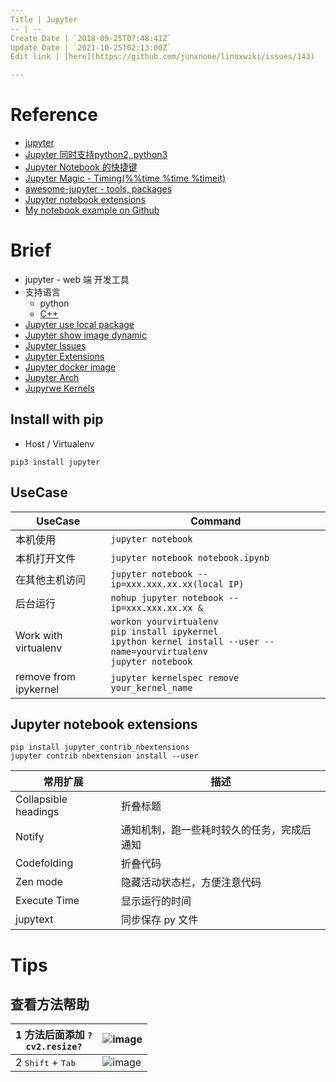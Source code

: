 ```yaml
---
Title | Jupyter
-- | --
Create Date | `2018-09-25T07:48:41Z`
Update Date | `2021-10-25T02:13:00Z`
Edit link | [here](https://github.com/junxnone/linuxwiki/issues/143)

---
```

# Reference 

- [jupyter](https://jupyter.org/) 
- [Jupyter 同时支持python2, python3](https://www.cnblogs.com/mashuai-191/p/9045736.html)
- [Jupyter Notebook 的快捷键](https://www.cnblogs.com/zhizhan/p/5660031.html)
- [Jupyter Magic - Timing(%%time %time %timeit)](https://blog.csdn.net/shuibuzhaodeshiren/article/details/86650688)
- [awesome-jupyter - tools, packages](https://github.com/markusschanta/awesome-jupyter)
- [Jupyter notebook extensions](https://github.com/ipython-contrib/jupyter_contrib_nbextensions/blob/master/README.md) 
- [My notebook example on Github](https://github.com/junxnone/jupyter_notebook.git)


# Brief 
- jupyter - web 端 开发工具
- 支持语言
  - python
  - [C++](/jupyter_cpp)
- [Jupyter use local package](./Jupyter_use_local_package)
- [Jupyter show image dynamic](./Jupyter_show_image_dynamic)
- [Jupyter Issues](./Jupyter_Issues)
- [Jupyter Extensions](./Jupyter_Extensions)
- [Jupyter docker image](./Jupyter_docker_image)
- [Jupyter Arch](./Jupyter_Arch)
- [Jupyrwe Kernels](https://github.com/jupyter/jupyter/wiki/Jupyter-kernels)


## Install with pip

- Host / Virtualenv

```
pip3 install jupyter
```

## UseCase

UseCase | Command
-- | --
本机使用 | `jupyter notebook`
本机打开文件 | `jupyter notebook notebook.ipynb`
在其他主机访问 | `jupyter notebook --ip=xxx.xxx.xx.xx(local IP)`
后台运行 | `nohup jupyter notebook --ip=xxx.xxx.xx.xx &`
Work with virtualenv | `workon yourvirtualenv`<br>`pip install ipykernel`<br>`ipython kernel install --user --name=yourvirtualenv`<br>`jupyter notebook`
remove from ipykernel | `jupyter kernelspec remove your_kernel_name`


## Jupyter notebook extensions
```
pip install jupyter_contrib_nbextensions
jupyter contrib nbextension install --user
```

常用扩展 | 描述
-- | --
Collapsible headings | 折叠标题
Notify | 通知机制，跑一些耗时较久的任务，完成后通知
Codefolding | 折叠代码
Zen mode | 隐藏活动状态栏，方便注意代码
Execute Time | 显示运行的时间
jupytext | 同步保存 py 文件


# Tips
## 查看方法帮助
1 方法后面添加 `?` <br> `cv2.resize?` | ![image](https://user-images.githubusercontent.com/2216970/70609679-2a828100-1c3d-11ea-8d1a-ebb16f050037.png)
-- | --
2 <kbd>Shift</kbd> + <kbd>Tab</kbd> | ![image](https://user-images.githubusercontent.com/2216970/70609869-84834680-1c3d-11ea-9673-b634a7cb9caf.png)

